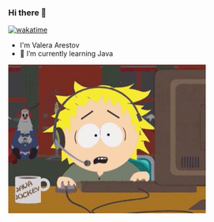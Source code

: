 ### Hi there 👋
[![wakatime](https://wakatime.com/badge/user/32c921ba-38a0-484c-8cd4-fae6cc49fa6a.svg)](https://wakatime.com/@32c921ba-38a0-484c-8cd4-fae6cc49fa6a)
- I'm Valera Arestov
- 🌱 I’m currently learning Java


![](https://github.com/behem0thik/behem0thik/blob/master/giphy.gif)

<!--
**behem0thik/behem0thik** is a ✨ _special_ ✨ repository because its `README.md` (this file) appears on your GitHub profile.

Here are some ideas to get you started:

- 🔭 I’m currently working on ...
- 🌱 I’m currently learning ...
- 👯 I’m looking to collaborate on ...
- 🤔 I’m looking for help with ...
- 💬 Ask me about ...
- 📫 How to reach me: ...
- 😄 Pronouns: ...
- ⚡ Fun fact: ...
-->
